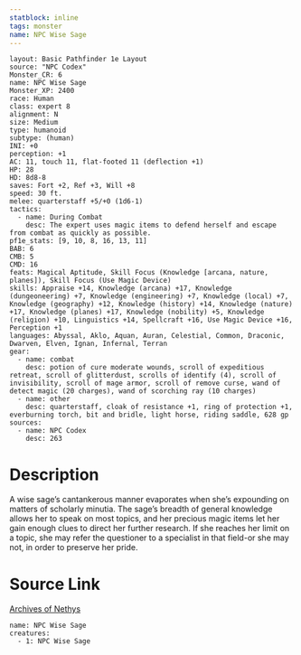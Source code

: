 ```yaml
---
statblock: inline
tags: monster
name: NPC Wise Sage
---
```

```statblock
layout: Basic Pathfinder 1e Layout
source: "NPC Codex"
Monster_CR: 6
name: NPC Wise Sage
Monster_XP: 2400
race: Human
class: expert 8
alignment: N
size: Medium
type: humanoid
subtype: (human)
INI: +0
perception: +1
AC: 11, touch 11, flat-footed 11 (deflection +1)
HP: 28
HD: 8d8-8
saves: Fort +2, Ref +3, Will +8
speed: 30 ft.
melee: quarterstaff +5/+0 (1d6-1)
tactics:
  - name: During Combat
    desc: The expert uses magic items to defend herself and escape from combat as quickly as possible.
pf1e_stats: [9, 10, 8, 16, 13, 11]
BAB: 6
CMB: 5
CMD: 16
feats: Magical Aptitude, Skill Focus (Knowledge [arcana, nature, planes]), Skill Focus (Use Magic Device)
skills: Appraise +14, Knowledge (arcana) +17, Knowledge (dungeoneering) +7, Knowledge (engineering) +7, Knowledge (local) +7, Knowledge (geography) +12, Knowledge (history) +14, Knowledge (nature) +17, Knowledge (planes) +17, Knowledge (nobility) +5, Knowledge (religion) +10, Linguistics +14, Spellcraft +16, Use Magic Device +16, Perception +1
languages: Abyssal, Aklo, Aquan, Auran, Celestial, Common, Draconic, Dwarven, Elven, Ignan, Infernal, Terran
gear:
  - name: combat
    desc: potion of cure moderate wounds, scroll of expeditious retreat, scroll of glitterdust, scrolls of identify (4), scroll of invisibility, scroll of mage armor, scroll of remove curse, wand of detect magic (20 charges), wand of scorching ray (10 charges)
  - name: other
    desc: quarterstaff, cloak of resistance +1, ring of protection +1, everburning torch, bit and bridle, light horse, riding saddle, 628 gp
sources:
  - name: NPC Codex
    desc: 263
```
# Description
A wise sage’s cantankerous manner evaporates when she’s expounding on matters of scholarly minutia. The sage’s breadth of general knowledge allows her to speak on most topics, and her precious magic items let her gain enough clues to direct her further research. If she reaches her limit on a topic, she may refer the questioner to a specialist in that field-or she may not, in order to preserve her pride.
# Source Link
[Archives of Nethys](https://aonprd.com/NPCDisplay.aspx?ItemName=Wise%20Sage)
```encounter-table
name: NPC Wise Sage
creatures:
  - 1: NPC Wise Sage
```
